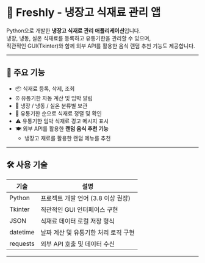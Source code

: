# 🧊 Freshly - 냉장고 식재료 관리 앱

Python으로 개발한 **냉장고 식재료 관리 애플리케이션**입니다.  
냉장, 냉동, 실온 식재료를 등록하고 유통기한을 관리할 수 있으며,  
직관적인 GUI(Tkinter)와 함께 외부 API를 활용한 음식 랜덤 추천 기능도 제공합니다.

---

## 🚀 주요 기능

- 📦 식재료 등록, 삭제, 조회  
- ⏰ 유통기한 자동 계산 및 임박 알림  
- 🧊 냉장 / 냉동 / 실온 분류별 보관  
- 🔎 유통기한 순으로 식재료 정렬 및 확인  
- ⚠️ 유통기한 임박 식재료 경고 메시지 표시  
- 🍽 외부 API를 활용한 **랜덤 음식 추천 기능**  
  - 냉장고 재료를 활용한 랜덤 메뉴를 추천  

---

## 🛠 사용 기술

| 기술      | 설명                              |
|-----------|-----------------------------------|
| Python    | 프로젝트 개발 언어 (3.8 이상 권장)  |
| Tkinter   | 직관적인 GUI 인터페이스 구현        |
| JSON      | 식재료 데이터 로컬 저장 형식          |
| datetime  | 날짜 계산 및 유통기한 처리 로직 구현  |
| requests  | 외부 API 호출 및 데이터 수신         |

---
